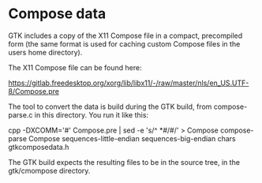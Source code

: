 Compose data
============

GTK includes a copy of the X11 Compose file in a compact, precompiled
form (the same format is used for caching custom Compose files in
the users home directory).

The X11 Compose file can be found here:

  https://gitlab.freedesktop.org/xorg/lib/libx11/-/raw/master/nls/en_US.UTF-8/Compose.pre

The tool to convert the data is build during the GTK build, from
compose-parse.c in this directory. You run it like this:

  cpp -DXCOMM='#' Compose.pre | sed -e 's/^ *#/#/' > Compose
  compose-parse Compose sequences-little-endian sequences-big-endian chars gtkcomposedata.h

The GTK build expects the resulting files to be in the source tree,
in the gtk/cmompose directory.
